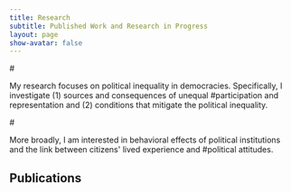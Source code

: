 ```yaml
---
title: Research
subtitle: Published Work and Research in Progress
layout: page
show-avatar: false
---
```


#<p> My research focuses on political inequality in democracies. Specifically, I investigate (1) sources and consequences of unequal #participation and representation and (2) conditions that mitigate the political inequality.</p>

#<p> More broadly, I am interested in behavioral effects of political institutions and the link between citizens' lived experience and #political attitudes. </p>
<section>
  <section class="spotlight">
    <h2> Publications </h2>
  </section>
